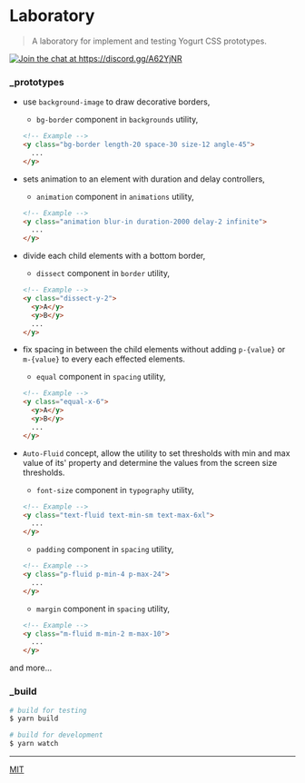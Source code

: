 # Laboratory

> A laboratory for implement and testing Yogurt CSS prototypes.

<p align="left">
  <a href="https://discord.gg/A62YjNR"
     target="_blank">
    <img title="Join the chat at https://discord.gg/A62YjNR"
         src="https://img.shields.io/badge/DISCORD-JOIN_CHANNEL_%E2%86%92-7289da.svg?style=flat">
  </a>
</p>

### _prototypes

- use `background-image` to draw decorative borders,

  - `bg-border` component in `backgrounds` utility,

  ```html
  <!-- Example -->
  <y class="bg-border length-20 space-30 size-12 angle-45">
    ...
  </y>
  ```

- sets animation to an element with duration and delay controllers,

  - `animation` component in `animations` utility,

  ```html
  <!-- Example -->
  <y class="animation blur-in duration-2000 delay-2 infinite">
    ...
  </y>
  ```

- divide each child elements with a bottom border,

  - `dissect` component in `border` utility,

  ```html
  <!-- Example -->
  <y class="dissect-y-2">
    <y>A</y>
    <y>B</y>
    ...
  </y>
  ```

- fix spacing in between the child elements without adding `p-{value}` or `m-{value}` to every each effected elements.

  - `equal` component in `spacing` utility,

  ```html
  <!-- Example -->
  <y class="equal-x-6">
    <y>A</y>
    <y>B</y>
    ...
  </y>
  ```

- `Auto-Fluid` concept, allow the utility to set thresholds with min and max value of its' property and determine the values from the screen size thresholds.

  - `font-size` component in `typography` utility,

  ```html
  <!-- Example -->
  <y class="text-fluid text-min-sm text-max-6xl">
    ...
  </y>
  ```
  - `padding` component in `spacing` utility,

  ```html
  <!-- Example -->
  <y class="p-fluid p-min-4 p-max-24">
    ...
  </y>
  ```
  - `margin` component in `spacing` utility,

  ```html
  <!-- Example -->
  <y class="m-fluid m-min-2 m-max-10">
    ...
  </y>
  ```

and more...

### _build

```bash
# build for testing
$ yarn build

# build for development
$ yarn watch
```

---

[MIT](https://github.com/yogurt-foundation/laboratory/blob/master/LICENSE)
